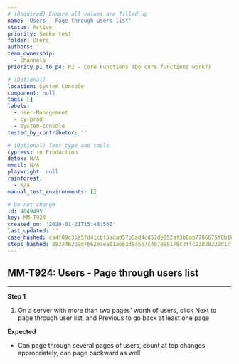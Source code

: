 ```yaml
---
# (Required) Ensure all values are filled up
name: 'Users - Page through users list'
status: Active
priority: Smoke test
folder: Users
authors: ''
team_ownership:
  - Channels
priority_p1_to_p4: P2 - Core Functions (Do core functions work?)

# (Optional)
location: System Console
component: null
tags: []
labels:
  - User-Management
  - cy-prod
  - system-console
tested_by_contributor: ''

# (Optional) Test type and tools
cypress: in Production
detox: N/A
mmctl: N/A
playwright: null
rainforest:
  - N/A
manual_test_environments: []

# Do not change
id: 4049495
key: MM-T924
created_on: '2020-01-21T15:48:56Z'
last_updated: ''
case_hashed: ca4f09c36a5fd41cbf5ada057b5ad4cd57de852af3b0ab7786675f0b16c5e6c9d67320791029f2642336cb8879e2ee3b
steps_hashed: 8832462b9d7662eaea11a663d9a557c497e98178c3ffc23828222d1cfe627244d0f67eebd8380e4a842aff1bf5c2262d
---
```


<!-- (Auto-generated) Based on frontmatter's "key" and "name" -->

## MM-T924: Users - Page through users list

---

**Step 1**

1. On a server with more than two pages' worth of users, click Next to page through user list, and Previous to go back at least one page

**Expected**

- Can page through several pages of users, count at top changes appropriately, can page backward as well
